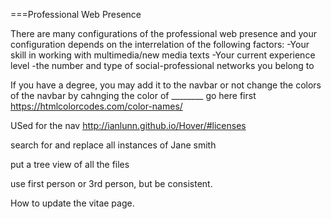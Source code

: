 ===Professional Web Presence

There are many configurations of the professional web presence and your configuration depends on the interrelation of the following factors:
-Your skill in working with multimedia/new media texts
-Your current experience level
-the number and type of social-professional networks you belong to


If you have a degree, you may add it to the navbar or not
change the colors of the navbar by cahnging the color of ________ go here first
https://htmlcolorcodes.com/color-names/


USed for the nav
http://ianlunn.github.io/Hover/#licenses


search for and replace all instances of Jane smith

put a tree view of all the files


use first person or 3rd person, but be consistent.

How to update the vitae page.
